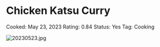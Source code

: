 # Chicken Katsu Curry

Cooked: May 23, 2023
Rating: 0.84
Status: Yes
Tag: Cooking

![20230523.jpg](20230523.jpg)
